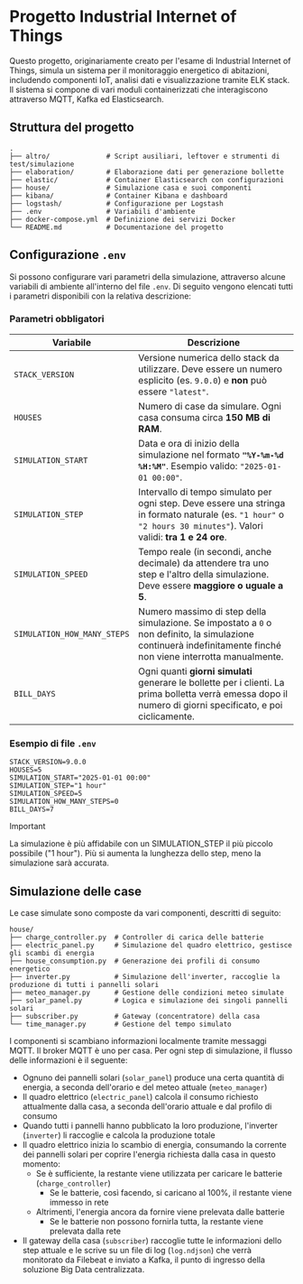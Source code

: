 # Progetto Industrial Internet of Things
Questo progetto, originariamente creato per l'esame di Industrial Internet of Things, simula un sistema per il monitoraggio energetico di abitazioni, includendo componenti IoT, analisi dati e visualizzazione tramite ELK stack. Il sistema si compone di vari moduli containerizzati che interagiscono attraverso MQTT, Kafka ed Elasticsearch.

## Struttura del progetto
```
.
├── altro/              # Script ausiliari, leftover e strumenti di test/simulazione
├── elaboration/        # Elaborazione dati per generazione bollette
├── elastic/            # Container Elasticsearch con configurazioni
├── house/              # Simulazione casa e suoi componenti
├── kibana/             # Container Kibana e dashboard
├── logstash/           # Configurazione per Logstash
├── .env                # Variabili d'ambiente
├── docker-compose.yml  # Definizione dei servizi Docker
└── README.md           # Documentazione del progetto
```

## Configurazione `.env`
Si possono configurare vari parametri della simulazione, attraverso alcune variabili di ambiente all'interno del file `.env`. Di seguito vengono elencati tutti i parametri disponibili con la relativa descrizione:

### Parametri obbligatori

| Variabile | Descrizione |
|-----------|-------------|
| `STACK_VERSION` | Versione numerica dello stack da utilizzare. Deve essere un numero esplicito (es. `9.0.0`) e **non** può essere `"latest"`. |
| `HOUSES` | Numero di case da simulare. Ogni casa consuma circa **150 MB di RAM**. |
| `SIMULATION_START` | Data e ora di inizio della simulazione nel formato **`"%Y-%m-%d %H:%M"`**. Esempio valido: `"2025-01-01 00:00"`. |
| `SIMULATION_STEP` | Intervallo di tempo simulato per ogni step. Deve essere una stringa in formato naturale (es. `"1 hour"` o `"2 hours 30 minutes"`). Valori validi: **tra 1 e 24 ore**. |
| `SIMULATION_SPEED` | Tempo reale (in secondi, anche decimale) da attendere tra uno step e l'altro della simulazione. Deve essere **maggiore o uguale a 5**. |
| `SIMULATION_HOW_MANY_STEPS` | Numero massimo di step della simulazione. Se impostato a `0` o non definito, la simulazione continuerà indefinitamente finché non viene interrotta manualmente. |
| `BILL_DAYS` | Ogni quanti **giorni simulati** generare le bollette per i clienti. La prima bolletta verrà emessa dopo il numero di giorni specificato, e poi ciclicamente. |

### Esempio di file `.env`

```env
STACK_VERSION=9.0.0
HOUSES=5
SIMULATION_START="2025-01-01 00:00"
SIMULATION_STEP="1 hour"
SIMULATION_SPEED=5
SIMULATION_HOW_MANY_STEPS=0
BILL_DAYS=7
```
> [!IMPORTANT]  
> La simulazione è più affidabile con un SIMULATION_STEP il più piccolo possibile ("1 hour"). Più si aumenta la lunghezza dello step, meno la simulazione sarà accurata.


## Simulazione delle case
Le case simulate sono composte da vari componenti, descritti di seguito:
```
house/
├── charge_controller.py  # Controller di carica delle batterie
├── electric_panel.py     # Simulazione del quadro elettrico, gestisce gli scambi di energia
├── house_consumption.py  # Generazione dei profili di consumo energetico
├── inverter.py           # Simulazione dell'inverter, raccoglie la produzione di tutti i pannelli solari
├── meteo_manager.py      # Gestione delle condizioni meteo simulate
├── solar_panel.py        # Logica e simulazione dei singoli pannelli solari
├── subscriber.py         # Gateway (concentratore) della casa
└── time_manager.py       # Gestione del tempo simulato
```

I componenti si scambiano informazioni localmente tramite messaggi MQTT. Il broker MQTT è uno per casa.
Per ogni step di simulazione, il flusso delle informazioni è il seguente:
- Ognuno dei pannelli solari (`solar_panel`) produce una certa quantità di energia, a seconda dell'orario e del meteo attuale (`meteo_manager`)
- Il quadro elettrico (`electric_panel`) calcola il consumo richiesto attualmente dalla casa, a seconda dell'orario attuale e dal profilo di consumo
- Quando tutti i pannelli hanno pubblicato la loro produzione, l'inverter (`inverter`) li raccoglie e calcola la produzione totale
- Il quadro elettrico inizia lo scambio di energia, consumando la corrente dei pannelli solari per coprire l'energia richiesta dalla casa in questo momento:
    - Se è sufficiente, la restante viene utilizzata per caricare le batterie (`charge_controller`)
        - Se le batterie, così facendo, si caricano al 100%, il restante viene immesso in rete
    - Altrimenti, l'energia ancora da fornire viene prelevata dalle batterie
        - Se le batterie non possono fornirla tutta, la restante viene prelevata dalla rete
- Il gateway della casa (`subscriber`) raccoglie tutte le informazioni dello step attuale e le scrive su un file di log (`log.ndjson`) che verrà monitorato da Filebeat e inviato a Kafka, il punto di ingresso della soluzione Big Data centralizzata.

<!--
> [!NOTE]  
> Highlights information that users should take into account, even when skimming.

> [!TIP]
> Optional information to help a user be more successful.

> [!IMPORTANT]  
> Crucial information necessary for users to succeed.

> [!WARNING]  
> Critical content demanding immediate user attention due to potential risks.

> [!CAUTION]
> Negative potential consequences of an action.
-->
